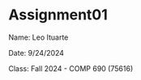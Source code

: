 # Assignment01<br/>


Name: Leo Ituarte<br/>


Date: 9/24/2024<br/>


Class: Fall 2024 - COMP 690 (75616)
